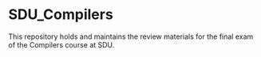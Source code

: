 # SDU_Compilers
This repository holds and maintains the review materials for the final exam of the Compilers course at SDU.
